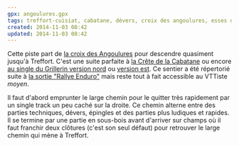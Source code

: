 ```yaml
---
gpx: angoulures.gpx
tags: treffort-cuisiat, cabatane, dévers, croix des angoulures, esses de treffort, single-track
created: 2014-11-03 08:42
updated: 2014-11-03 08:42
---
```


Cette piste part de [la croix des Angoulures](/tags/croix-des-angoulures/) pour
descendre quasiment jusqu'à Treffort. C'est une suite parfaite à [la Crête de la
Cabatane](/single-tracks/crete-de-la-cabatane/) ou encore [au single du
Grillerin version nord](/single-tracks/single-du-grillerin-nord/) ou [version
est](/single-tracks/single-du-grillerin-est/). Ce sentier a été répertorié suite
à [la sortie "Rallye Enduro"](/posts/enduro-revermont/) mais reste tout à fait accessible au VTTiste *moyen*.

Il faut d'abord emprunter le large chemin pour le quitter très rapidement par un
single track un peu caché sur la droite. Ce chemin alterne entre des parties
techniques, dévers, épingles et des parties plus ludiques et rapides. Il se
termine par une partie en sous-bois avant d'arriver sur champs où il faut
franchir deux clôtures (c'est son seul défaut) pour retrouver le large chemin
qui mène à Treffort.
